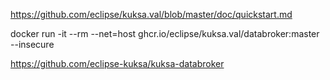 https://github.com/eclipse/kuksa.val/blob/master/doc/quickstart.md

docker run -it --rm --net=host ghcr.io/eclipse/kuksa.val/databroker:master --insecure

https://github.com/eclipse-kuksa/kuksa-databroker

